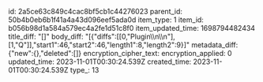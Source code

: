id: 2a5ce63c849c4cac8bf5cb1c44276023
parent_id: 50b4b0eb6b1f41a4a43d096eef5ada0d
item_type: 1
item_id: b056b98d1a584a579ec4a2fe1d51c8f0
item_updated_time: 1698794482434
title_diff: "[]"
body_diff: "[{\"diffs\":[[0,\"Plugin\\\n\\\n\"],[1,\"Q\"]],\"start1\":46,\"start2\":46,\"length1\":8,\"length2\":9}]"
metadata_diff: {"new":{},"deleted":[]}
encryption_cipher_text: 
encryption_applied: 0
updated_time: 2023-11-01T00:30:24.539Z
created_time: 2023-11-01T00:30:24.539Z
type_: 13